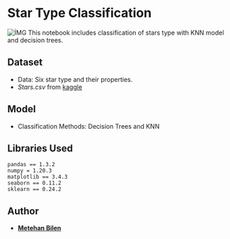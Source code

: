 # Star Type Classification
![İMG](https://github.com/MetehanBilen/StarTypeClassification/blob/main/stc.png)
This notebook includes classification of stars type with KNN model and decision trees.
## Dataset

- Data: Six star type and their properties.
- *Stars.csv* from [kaggle](https://www.kaggle.com/brsdincer/star-type-classification)

## Model 

-   Classification Methods: Decision Trees and KNN

## Libraries Used 
    pandas == 1.3.2
    numpy = 1.20.3
    matplotlib == 3.4.3
    seaborn == 0.11.2
    sklearn == 0.24.2
 
 ## Author
 - **[Metehan Bilen](https://github.com/MetehanBilen)**

